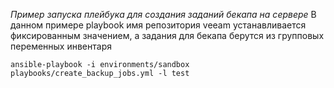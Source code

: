 _Пример запуска плейбука для создания заданий бекапа на сервере_
В данном примере playbook имя репозитория veeam устанавливается фиксированным значением, а задания для бекапа берутся из групповых переменных инвентаря
```
ansible-playbook -i environments/sandbox playbooks/create_backup_jobs.yml -l test
```
